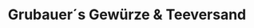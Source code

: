 ---
title: "Grubauer´s Gewürze & Teeversand"
url: /fichtenau/grubauer-s-gewuerze-und-teeversand/
shop: Tee
---